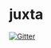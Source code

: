 # juxta

[![Gitter](https://badges.gitter.im/juxta/juxta.svg)](https://gitter.im/juxta/juxta?utm_source=badge&utm_medium=badge&utm_campaign=pr-badge&utm_content=badge)